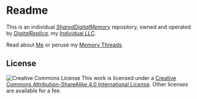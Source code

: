 # Readme

This is an individual [*SharedDigitalMemory*](./memory/b809f4b1-6015-4b59-8e20-9a4cf7f3c47e.md) repository, owned and operated by [*DigitalReplica*](./memory/a7a0b540-83af-4c33-9a80-edbdf988c789.md), my [Individual *LLC*](./memory/ee88a7c4-1b48-4daa-81e0-6e5416b210e8.md).

Read about [Me](./memory/a5d29381-fee2-449f-8093-1a02a643c6bc.md) or peruse my [Memory Threads](./threads/).

## License
![Creative Commons License](https://i.creativecommons.org/l/by-sa/4.0/88x31.png)
This work is licensed under a [Creative Commons Attribution-ShareAlike 4.0 International License](http://creativecommons.org/licenses/by-sa/4.0/). Other licenses are available for a fee.
